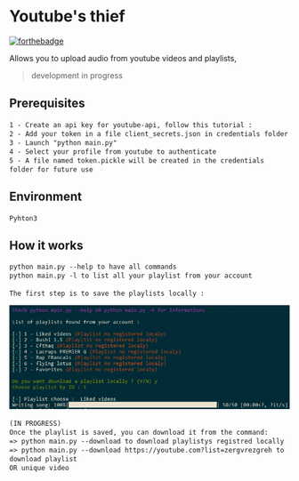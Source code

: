 # Youtube's thief

 [![forthebadge](http://forthebadge.com/images/badges/powered-by-electricity.svg)](http://forthebadge.com)

Allows you to upload audio from youtube videos and playlists,

> development in progress

## Prerequisites
    1 - Create an api key for youtube-api, follow this tutorial : 
    2 - Add your token in a file client_secrets.json in credentials folder
    3 - Launch "python main.py"
    4 - Select your profile from youtube to authenticate 
    5 - A file named token.pickle will be created in the credentials folder for future use

## Environment
    Pyhton3

## How it works
    python main.py --help to have all commands
    python main.py -l to list all your playlist from your account

    The first step is to save the playlists locally :

    
![list of youtube account playlists](public/img/playlists_list_example.png?raw=true)
    
    (IN PROGRESS)
    Once the playlist is saved, you can download it from the command: 
    => python main.py --download to download playlistys registred locally
    => python main.py --download https://youtube.com?list=zergvrezgreh to download playlist
    OR unique video


